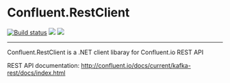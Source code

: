 # Confluent.RestClient
[![Build status](https://ci.appveyor.com/api/projects/status/ddit8x0r5q7c6hx6?svg=true)](https://ci.appveyor.com/project/josephjeganathan/confluent-restclient) [![](http://img.shields.io/nuget/v/Confluent.RestClient.svg?style=flat-square)](http://www.nuget.org/packages/Confluent.RestClient/)  [![](http://img.shields.io/nuget/dt/Confluent.RestClient.svg?style=flat-square)](http://www.nuget.org/packages/Confluent.RestClient/)


---
Confluent.RestClient is a .NET client libaray for Confluent.io REST API

REST API documentation: http://confluent.io/docs/current/kafka-rest/docs/index.html
